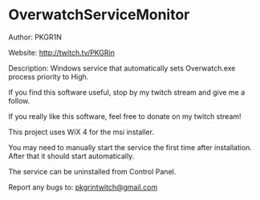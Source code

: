 # OverwatchServiceMonitor
Author: PKGR1N

Website: http://twitch.tv/PKGRin

Description: Windows service that automatically sets Overwatch.exe process priority to High.


If you find this software useful, stop by my twitch stream and give me a follow.

If you really like this software, feel free to donate on my twitch stream!


This project uses WiX 4 for the msi installer.

You may need to manually start the service the first time after installation. After that it should start automatically.

The service can be uninstalled from Control Panel.


Report any bugs to: pkgrintwitch@gmail.com
